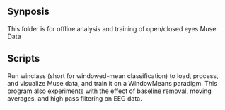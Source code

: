 ## Synposis
This folder is for offline analysis and training of open/closed eyes Muse Data

## Scripts
Run winclass (short for windowed-mean classification) to load, process, and visualize Muse data, and train it on a WindowMeans paradigm. This program also experiments with the effect of baseline removal, moving averages, and high pass filtering on EEG data.